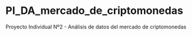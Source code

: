 # PI_DA_mercado_de_criptomonedas
Proyecto Individual Nº2 - Análisis de datos del mercado de criptomonedas
